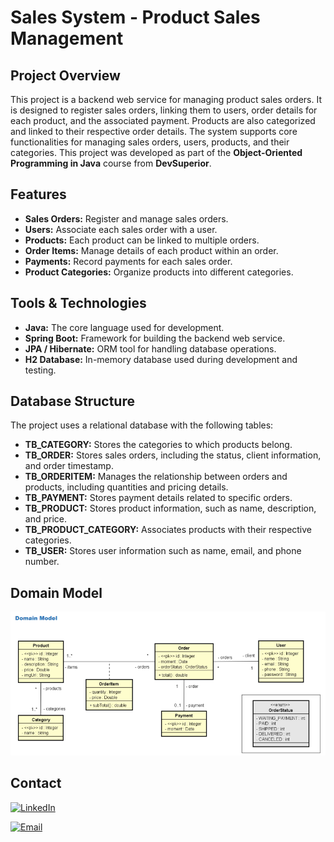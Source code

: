 # Sales System - Product Sales Management

## Project Overview
This project is a backend web service for managing product sales orders. It is designed to register sales orders, linking them to users, order details for each product, and the associated payment. Products are also categorized and linked to their respective order details. The system supports core functionalities for managing sales orders, users, products, and their categories. This project was developed as part of the **Object-Oriented Programming in Java** course from **DevSuperior**.

## Features
- **Sales Orders:** Register and manage sales orders.
- **Users:** Associate each sales order with a user.
- **Products:** Each product can be linked to multiple orders.
- **Order Items:** Manage details of each product within an order.
- **Payments:** Record payments for each sales order.
- **Product Categories:** Organize products into different categories.

## Tools & Technologies
- **Java:** The core language used for development.
- **Spring Boot:** Framework for building the backend web service.
- **JPA / Hibernate:** ORM tool for handling database operations.
- **H2 Database:** In-memory database used during development and testing.

## Database Structure
The project uses a relational database with the following tables:

- **TB_CATEGORY:** Stores the categories to which products belong.
- **TB_ORDER:** Stores sales orders, including the status, client information, and order timestamp.
- **TB_ORDERITEM:** Manages the relationship between orders and products, including quantities and pricing details.
- **TB_PAYMENT:** Stores payment details related to specific orders.
- **TB_PRODUCT:** Stores product information, such as name, description, and price.
- **TB_PRODUCT_CATEGORY:** Associates products with their respective categories.
- **TB_USER:** Stores user information such as name, email, and phone number.

## Domain Model
![Domain Model](https://github.com/hrsantos99/project-springboot3-jpa/blob/main/assets/domainModel.png?raw=true)

## Contact
[![LinkedIn](https://img.shields.io/badge/LinkedIn-0077B5?style=for-the-badge&logo=linkedin&logoColor=white)](https://www.linkedin.com/in/hrsantoss)

[![Email](https://img.shields.io/badge/Email-henriquersantos99@outlook.com-blue?style=flat-square)](mailto:henriquersantos99@outlook.com)
